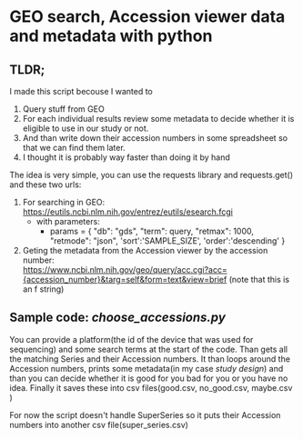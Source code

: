 # GEO search, Accession viewer data and metadata with python
## TLDR;
I made this script becouse I wanted to
1. Query stuff from GEO
2. For each individual results review some metadata to decide whether it is eligible to use in our study or not.
3. And than write down their accession numbers in some spreadsheet so that we can find them later.
4. I thought it is probably way faster than doing it by hand

The idea is very simple, you can use the requests library and requests.get() and these two urls:
1. For searching in GEO: https://eutils.ncbi.nlm.nih.gov/entrez/eutils/esearch.fcgi
    + with parameters:
        + params = {
    "db": "gds",
    "term": query,
    "retmax": 1000, 
    "retmode": "json",
    'sort':'SAMPLE_SIZE',
    'order':'descending'
}
2. Geting the metadata from the Accession viewer by the accession number:  
 https://www.ncbi.nlm.nih.gov/geo/query/acc.cgi?acc={accession_number}&targ=self&form=text&view=brief    (note that this is an f string)

## Sample code: *choose_accessions.py* 
You can provide a platform(the id of the device that was used for sequencing) and some search terms at the start of the code. Than gets all the matching Series and their Accession numbers. It than loops around the Accession numbers, prints some metadata(in my case *study design*) and than you can decide whether it is good for you bad for you or you have no idea. Finally it saves these into csv files(good.csv, no_good.csv, maybe.csv )

For now the script doesn't handle SuperSeries so it puts their Accession numbers into another csv file(super_series.csv)